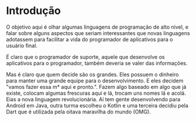 # Introdução

O objetivo aqui é olhar algumas linguagens de programação de alto nivel, e falar sobre alguns aspectos que seriam interessantes que novas linguagens adotassem para facilitar a vida do programador de aplicativos para o usuário final.

É claro que o programador de suporte, aquele que desenvolve os aplicativos para o programador, também deveria se valer das informações.

Mas é claro que quem decide são os grandes. Eles possuem o dinheiro para manter uma grande equipe para o desenvolvimento. E eles decidem "vamos fazer essa m* aqui e pronto.". Fazem algo baseado em algo que já existe, colocam algumas frescuras aqui e lá, trocam uns nomes lá e acolá. Eias a nova linguagem revolucionária. Aí tem gente desenvolvendo para Android em Java, outra turma escolheu o Kotlin e uma terceira decidiu pela Dart que é utilizada pela oitava maravilha do mundo (OMG).

